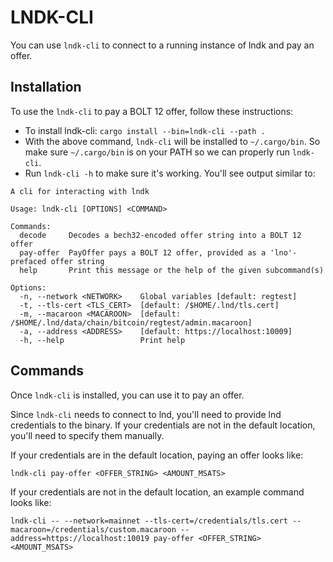 # LNDK-CLI

You can use `lndk-cli` to connect to a running instance of lndk and pay an offer.

## Installation

To use the `lndk-cli` to pay a BOLT 12 offer, follow these instructions:
- To install lndk-cli: 
	`cargo install --bin=lndk-cli --path .`
- With the above command, `lndk-cli` will be installed to `~/.cargo/bin`. So make sure `~/.cargo/bin` is on your PATH so we can properly run `lndk-cli`.
- Run `lndk-cli -h` to make sure it's working. You'll see output similar to:

```
A cli for interacting with lndk

Usage: lndk-cli [OPTIONS] <COMMAND>

Commands:
  decode     Decodes a bech32-encoded offer string into a BOLT 12 offer
  pay-offer  PayOffer pays a BOLT 12 offer, provided as a 'lno'-prefaced offer string
  help       Print this message or the help of the given subcommand(s)

Options:
  -n, --network <NETWORK>    Global variables [default: regtest]
  -t, --tls-cert <TLS_CERT>  [default: /$HOME/.lnd/tls.cert]
  -m, --macaroon <MACAROON>  [default: /$HOME/.lnd/data/chain/bitcoin/regtest/admin.macaroon]
  -a, --address <ADDRESS>    [default: https://localhost:10009]
  -h, --help                 Print help
```

## Commands 

Once `lndk-cli` is installed, you can use it to pay an offer.

Since `lndk-cli` needs to connect to lnd, you'll need to provide lnd credentials to the binary. If your credentials are not in the default location, you'll need to specify them manually.

If your credentials are in the default location, paying an offer looks like:

`lndk-cli pay-offer <OFFER_STRING> <AMOUNT_MSATS>`

If your credentials are not in the default location, an example command looks like:

`lndk-cli -- --network=mainnet --tls-cert=/credentials/tls.cert --macaroon=/credentials/custom.macaroon --address=https://localhost:10019 pay-offer <OFFER_STRING> <AMOUNT_MSATS>`
